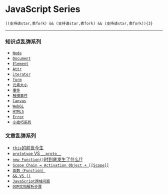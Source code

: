 # JavaScript Series
    ((支持请star,表fork) && (支持请star,表fork) && (支持请star,表fork)){3}
***
### 知识点乱弹系列  
+ [`Node`](https://github.com/xlshen/JavaScript/blob/master/DOM/Node.md "Node")  
+ [`Document`](https://github.com/xlshen/JavaScript/blob/master/DOM/Document.md "Node")  
+ [`Element`](https://github.com/xlshen/JavaScript/blob/master/DOM/Element.md "Element")  
+ [`Attr`](https://github.com/xlshen/JavaScript/blob/master/DOM/Attr.md "Attr")
+ [`iterator`](https://github.com/xlshen/JavaScript/blob/master/DOM/iterator.md "iterator")
+ [`form`](https://github.com/xlshen/JavaScript/blob/master/DOM/form.md "form")
+ [`元素大小`](https://github.com/xlshen/JavaScript/blob/master/Tech/offset.md "offset")
+ [`事件`](https://github.com/xlshen/JavaScript/blob/master/DOM/Event/event.md "事件")
+ [`触摸事件`](https://github.com/xlshen/JavaScript/blob/master/DOM/Event/touchEvent.md "触摸事件")
+ [`Canvas`](https://github.com/xlshen/JavaScript/blob/master/DOM/Canvas.md "Canvas")
+ [`WebGL`](https://github.com/xlshen/JavaScript/blob/master/DOM/WebGL.md "WebGL")
+ [`HTML5`](https://github.com/xlshen/JavaScript/blob/master/DOM/HTML5.md "HTML5")
+ [`Error`](https://github.com/xlshen/JavaScript/blob/master/DOM/Error.md "Error")
+ [`小技巧系列`](https://github.com/xlshen/JavaScript/blob/master/Tech/Tech.md "小技巧系列")

### 文章乱弹系列
+ [`this`的前世今生](https://github.com/xlshen/JavaScript/issues/1 "this前世今生")
+ [`prototype` VS `__proto__`](https://github.com/xlshen/JavaScript/issues/2 "prototype VS __proto__")
+ [`new Function()`时到底发生了什么!?](https://github.com/xlshen/JavaScript/issues/3 "new Function()`时到底发生了什么!?")
+ [`Scope Chain = Activation Object + [[Scope]]`](https://github.com/xlshen/JavaScript/issues/4 "Scope Chain")
+ [`函数（Function）`](https://github.com/xlshen/JavaScript/issues/5 "函数")
+ [`&& VS ||`](https://github.com/xlshen/JavaScript/issues/6 "&& VS ||")
+ [`JavaScript跨域问题`](https://github.com/xlshen/JavaScript/issues/7 "跨域")
+ [`DOM文档解析步骤`](https://github.com/xlshen/JavaScript/issues/8 "DOM解析步骤")
